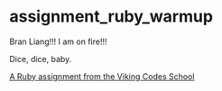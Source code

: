 assignment_ruby_warmup
======================

Bran Liang!!! I am on fire!!!

Dice, dice, baby.

[A Ruby assignment from the Viking Codes School](http://www.vikingcodeschool.com)
